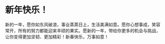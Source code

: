 # 新年快乐！

新的一年，愿你如东风破浪，事业蒸蒸日上，生活美满如意。愿你心想事成，笑容常开，所有的努力都能迎来丰硕的果实。愿新的一年，带给你更多的机会与挑战，让你变得更加坚韧、更加精彩！新春快乐，万事如意！